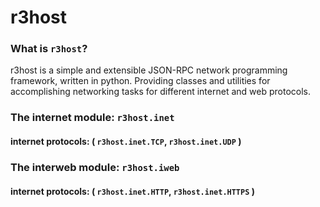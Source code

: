 # r3host


### What is `r3host`?
r3host is a simple and extensible JSON-RPC network programming framework, written in python. Providing classes and utilities for accomplishing networking tasks for different internet and web protocols.

### The internet module: `r3host.inet`
#### internet protocols: ( `r3host.inet.TCP`, `r3host.inet.UDP` )

### The interweb module: `r3host.iweb`
#### internet protocols: ( `r3host.inet.HTTP`, `r3host.inet.HTTPS` )